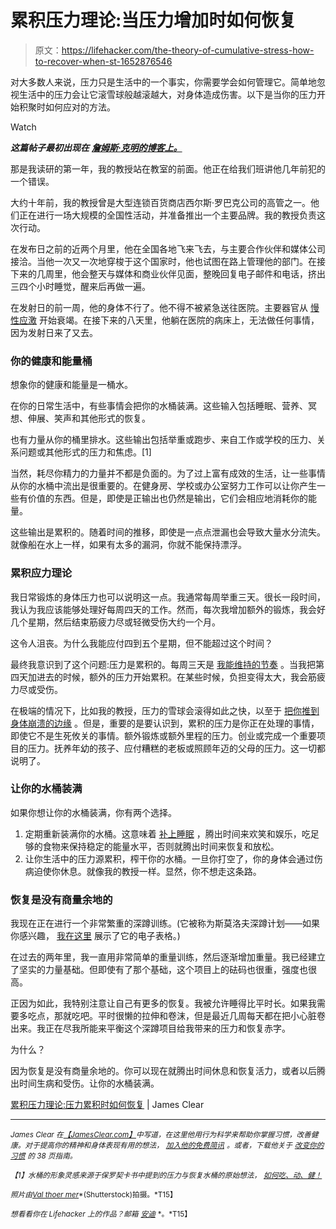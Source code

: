 # 累积压力理论:当压力增加时如何恢复

> 原文：<https://lifehacker.com/the-theory-of-cumulative-stress-how-to-recover-when-st-1652876546>

对大多数人来说，压力只是生活中的一个事实，你需要学会如何管理它。简单地忽视生活中的压力会让它滚雪球般越滚越大，对身体造成伤害。以下是当你的压力开始积聚时如何应对的方法。

Watch

***这篇帖子最初出现在*** [***詹姆斯·克明的博客上。***](http://jamesclear.com/cumulative-stress)

那是我读研的第一年，我的教授站在教室的前面。他正在给我们班讲他几年前犯的一个错误。

大约十年前，我的教授曾是大型连锁百货商店西尔斯·罗巴克公司的高管之一。他们正在进行一场大规模的全国性活动，并准备推出一个主要品牌。我的教授负责这次行动。

在发布日之前的近两个月里，他在全国各地飞来飞去，与主要合作伙伴和媒体公司接洽。当他一次又一次地穿梭于这个国家时，他也试图在路上管理他的部门。在接下来的几周里，他会整天与媒体和商业伙伴见面，整晚回复电子邮件和电话，挤出三四个小时睡觉，醒来后再做一遍。

在发射日的前一周，他的身体不行了。他不得不被紧急送往医院。主要器官从 [慢性应激](https://lifehacker.com/the-busy-persons-guide-to-reducing-stress-1543718463) 开始衰竭。在接下来的八天里，他躺在医院的病床上，无法做任何事情，因为发射日来了又去。

### 你的健康和能量桶

想象你的健康和能量是一桶水。

在你的日常生活中，有些事情会把你的水桶装满。这些输入包括睡眠、营养、冥想、伸展、笑声和其他形式的恢复。

也有力量从你的桶里排水。这些输出包括举重或跑步、来自工作或学校的压力、关系问题或其他形式的压力和焦虑。[1]

当然，耗尽你精力的力量并不都是负面的。为了过上富有成效的生活，让一些事情从你的水桶中流出是很重要的。在健身房、学校或办公室努力工作可以让你产生一些有价值的东西。但是，即使是正输出也仍然是输出，它们会相应地消耗你的能量。

这些输出是累积的。随着时间的推移，即使是一点点泄漏也会导致大量水分流失。就像船在水上一样，如果有太多的漏洞，你就不能保持漂浮。

### 累积应力理论

我日常锻炼的身体压力也可以说明这一点。我通常每周举重三天。很长一段时间，我认为我应该能够处理好每周四天的工作。然而，每次我增加额外的锻炼，我会好几个星期，然后结束筋疲力尽或轻微受伤大约一个月。

这令人沮丧。为什么我能应付四到五个星期，但不能超过这个时间？

最终我意识到了这个问题:压力是累积的。每周三天是 [我能维持的节奏](http://jamesclear.com/upper-bound) 。当我把第四天加进去的时候，额外的压力开始累积。在某些时候，负担变得太大，我会筋疲力尽或受伤。

在极端的情况下，比如我的教授，压力的雪球会滚得如此之快，以至于 [把你推到身体崩溃的边缘](https://lifehacker.com/what-stress-actually-does-to-you-and-what-you-can-do-ab-5836879) 。但是，重要的是要认识到，累积的压力是你正在处理的事情，即使它不是生死攸关的事情。额外锻炼或额外里程的压力。创业或完成一个重要项目的压力。抚养年幼的孩子、应付糟糕的老板或照顾年迈的父母的压力。这一切都说明了。

### 让你的水桶装满

如果你想让你的水桶装满，你有两个选择。

1.  定期重新装满你的水桶。这意味着 [补上睡眠](http://jamesclear.com/better-sleep) ，腾出时间来欢笑和娱乐，吃足够的食物来保持稳定的能量水平，否则就腾出时间来恢复和放松。
2.  让你生活中的压力源累积，榨干你的水桶。一旦你打空了，你的身体会通过伤病迫使你休息。就像我的教授一样。显然，你不想走这条路。

### 恢复是没有商量余地的

我现在正在进行一个非常繁重的深蹲训练。(它被称为斯莫洛夫深蹲计划——如果你感兴趣， [我在这里](http://jamesclear.com/smolov) 展示了它的电子表格。)

在过去的两年里，我一直用非常简单的重量训练，然后逐渐增加重量。我已经建立了坚实的力量基础。但即使有了那个基础，这个项目上的砝码也很重，强度也很高。

正因为如此，我特别注意让自己有更多的恢复。我被允许睡得比平时长。如果我需要多吃点，那就吃吧。平时很懒的拉伸和卷沫，但是最近几周每天都在把小心脏卷出来。我正在尽我所能来平衡这个深蹲项目给我带来的压力和恢复赤字。

为什么？

因为恢复是没有商量余地的。你可以现在就腾出时间休息和恢复活力，或者以后腾出时间生病和受伤。让你的水桶装满。

[累积压力理论:压力累积时如何恢复](http://jamesclear.com/cumulative-stress) | James Clear

* * *

<small>*James Clear 在*</small>[<small>*【JamesClear.com】*</small>](http://jamesclear.com/)<small>*中写道，在这里他用行为科学来帮助你掌握习惯，改善健康。对于提高你的精神和身体表现有用的想法，*</small> [<small>*加入他的免费简讯*</small>](http://jamesclear.com/newsletter) <small>*。或者，下载他关于*</small> [<small>*改变你的习惯*</small>](http://jamesclear.com/habits) <small>*的 38 页指南。*</small>

<small>*【1】水桶的形象灵感来源于保罗契卡书中提到的压力与恢复水桶的原始想法，*</small> [<small>*如何吃、动、健！*</small>](http://www.amazon.com/gp/product/1583870067/ref=as_li_tl?asc_campaign=InlineText&asc_refurl=https://lifehacker.com/the-theory-of-cumulative-stress-how-to-recover-when-st-1652876546&asc_source=&camp=1789&creative=390957&creativeASIN=1583870067&ie=UTF8&linkCode=as2&linkId=WKON74QTGVB23I6A&tag=kinjalifehackerlink-20)

<small>*照片由*</small>[<small>*Val thoer mer*</small>](http://www.shutterstock.com/pic-183343415/stock-photo-symbolic-picture-of-a-stressed-female-office-worker-and-for-stress-at-work.html)<small>*(Shutterstock)拍摄。*T15】</small>

<small>*想看看你在 Lifehacker 上的作品？邮箱*</small> [<small>*安迪*</small>](mailto:andy@lifehacker.com) <small>*。*T15】</small>